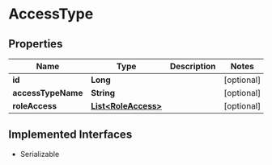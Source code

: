 

# AccessType


## Properties

Name | Type | Description | Notes
------------ | ------------- | ------------- | -------------
**id** | **Long** |  |  [optional]
**accessTypeName** | **String** |  |  [optional]
**roleAccess** | [**List&lt;RoleAccess&gt;**](RoleAccess.md) |  |  [optional]


## Implemented Interfaces

* Serializable


